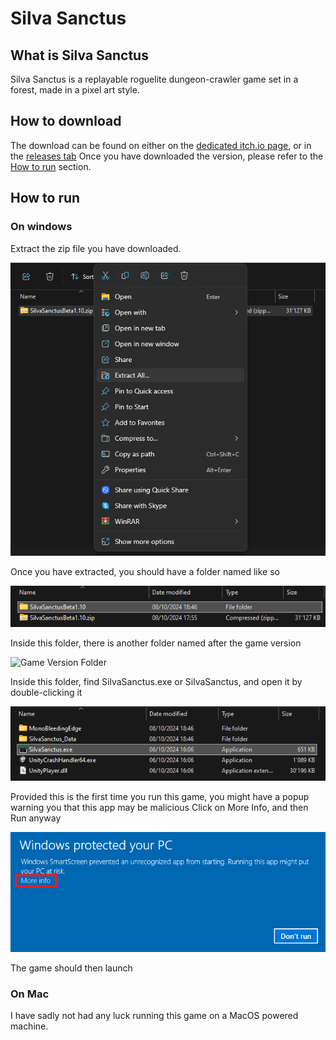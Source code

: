 # Silva Sanctus

## What is Silva Sanctus

Silva Sanctus is a replayable roguelite dungeon-crawler game set in a forest, made in a pixel art style.

## How to download

The download can be found on either on the [dedicated itch.io page](https://padjokej.itch.io/silva-sanctus), or in the [releases tab](https://github.com/PadjokeJ/SilvaSanctus/releases/tag/Beta1.10)
Once you have downloaded the version, please refer to the [How to run](#how-to-run) section.

## How to run
### On windows
Extract the zip file you have downloaded.

![Extract](Images/extract.png)

Once you have extracted, you should have a folder named like so

![Folder Example](Images/folder-example.png)

Inside this folder, there is another folder named after the game version

![Game Version Folder](Imagessecond-folder.png)

Inside this folder, find SilvaSanctus.exe or SilvaSanctus, and open it by double-clicking it

![File To Run](Images/file-to-run.png)

Provided this is the first time you run this game, you might have a popup warning you that this app may be malicious
Click on More Info, and then Run anyway 

![Windows Protected your PC](Images/windows-protected-your-pc.png)

The game should then launch

### On Mac
I have sadly not had any luck running this game on a MacOS powered machine. 